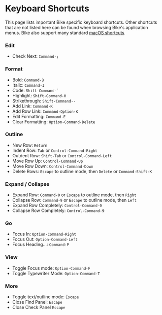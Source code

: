 # Keyboard Shortcuts

This page lists important Bike specific keyboard shortcuts. Other shortcuts that are not listed here can be found when browsing Bike's application menus. Bike also support many standard [macOS shortcuts](https://support.apple.com/en-us/HT201236).

### Edit

* Check Next: `Command-;`

### Format

* Bold: `Command-B`
* Italic: `Command-I`
* Code: `` Shift-Command-` ``
* Highlight: `Shift-Command-H`
* Strikethrough: `Shift-Command--`
* Add Link: `Command-K`
* Add Row Link: `Command-Option-K`
* Edit Formatting: `Command-E`
* Clear Formatting: `Option-Command-Delete`

### Outline

* New Row: `Return`
* Indent Row: `Tab` or `Control-Command-Right`
* Outdent Row: `Shift-Tab` or `Control-Command-Left`
* Move Row Up: `Control-Command-Up`
* Move Row Down: `Control-Command-Down`
* Delete Rows: `Escape` to outline mode, then `Delete` or `Command-Shift-K`

### Expand / Collapse&#x20;

* Expand Row: `Command-0` or `Escape` to outline mode, then `Right`
* Collapse Row: `Command-9` or `Escape` to outline mode, then `Left`
* Expand Row Completely: `Control-Command-0`
* Collapse Row Completely: `Control-Command-9`

### Go

* Focus In: `Option-Command-Right`
* Focus Out: `Option-Command-Left`
* Focus Heading…: `Command-P`

### View

* Toggle Focus mode: `Option-Command-F`
* Toggle Typewriter Mode: `Option-Command-T`

### More

* Toggle text/outline mode: `Escape`
* Close Find Panel: `Escape`
* Close Check Panel `Escape`

